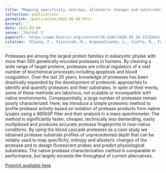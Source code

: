 ```yaml
---
title: "Mapping specificity, entropy, allosteric changes and substrates in blood proteases by a high- throughput protease screen"
collection: publications
permalink: /publication/2021-02-04-htts
excerpt: ''
date: 2021-02-04
venue: 'Journal 1'
paperurl: 'https://www.biorxiv.org/content/10.1101/2020.07.20.211524v1'
citation: 'Uliana, F., Vizovišek, M., Acquasaliente, L., Ciuffa, R., Fossati, A., Frommelt, F., Gstaiger, M., De Filippis, V., auf dem Keller, U., & Aebersold, R. (2020). Mapping specificity, entropy, allosteric changes and substrates in blood proteases by a high-throughput protease screen. BioRxiv, 2020.07.20.211524. https://doi.org/10.1101/2020.07.20.211524'
---
```


Proteases are among the largest protein families in eukaryotic phylae with more than 500 genetically encoded proteases in humans. By cleaving a wide range of target proteins, proteases are critical regulators of a vast number of biochemical processes including apoptosis and blood coagulation. Over the last 20 years, knowledge of proteases has been drastically expanded by the development of proteomic approaches to identify and quantify proteases and their substrates. In spite of their merits, some of these methods are laborious, not scalable or incompatible with native environments. Consequentially, a large number of proteases remain poorly characterized. Here, we introduce a simple proteomic method to profile protease activity based on isolation of protease products from native lysates using a 96FASP filter and their analysis in a mass spectrometer. The method is significantly faster, cheaper, technically less demanding, easily multiplexed and produces accurate protease fingerprints in near-native conditions. By using the blood cascade proteases as a case study we obtained protease substrate profiles of unprecedented depth that can be reliably used to map specificity, entropy and allosteric changes of the protease and to design fluorescent probes and predict physiological substrates. The native protease characterization method is comparable in performance, but largely exceeds the throughput of current alternatives.

[Preprint available here](https://www.biorxiv.org/content/10.1101/2020.07.20.211524v1)
